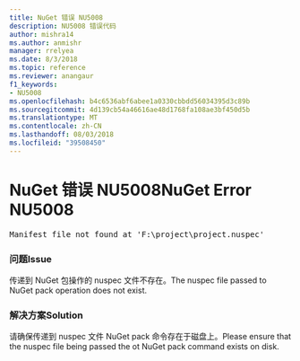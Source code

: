 ```yaml
---
title: NuGet 错误 NU5008
description: NU5008 错误代码
author: mishra14
ms.author: anmishr
manager: rrelyea
ms.date: 8/3/2018
ms.topic: reference
ms.reviewer: anangaur
f1_keywords:
- NU5008
ms.openlocfilehash: b4c6536abf6abee1a0330cbbdd56034395d3c89b
ms.sourcegitcommit: 4d139cb54a46616ae48d1768fa108ae3bf450d5b
ms.translationtype: MT
ms.contentlocale: zh-CN
ms.lasthandoff: 08/03/2018
ms.locfileid: "39508450"
---
```

# <a name="nuget-error-nu5008"></a><span data-ttu-id="dfdee-103">NuGet 错误 NU5008</span><span class="sxs-lookup"><span data-stu-id="dfdee-103">NuGet Error NU5008</span></span>
<pre>Manifest file not found at 'F:\project\project.nuspec'</pre>

### <a name="issue"></a><span data-ttu-id="dfdee-104">问题</span><span class="sxs-lookup"><span data-stu-id="dfdee-104">Issue</span></span>

<span data-ttu-id="dfdee-105">传递到 NuGet 包操作的 nuspec 文件不存在。</span><span class="sxs-lookup"><span data-stu-id="dfdee-105">The nuspec file passed to NuGet pack operation does not exist.</span></span>


### <a name="solution"></a><span data-ttu-id="dfdee-106">解决方案</span><span class="sxs-lookup"><span data-stu-id="dfdee-106">Solution</span></span>

<span data-ttu-id="dfdee-107">请确保传递到 nuspec 文件 NuGet pack 命令存在于磁盘上。</span><span class="sxs-lookup"><span data-stu-id="dfdee-107">Please ensure that the nuspec file being passed the ot NuGet pack command exists on disk.</span></span>

